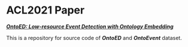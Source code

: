 # ACL2021 Paper

[***OntoED: Low-resource Event Detection with Ontology Embedding***](https://arxiv.org/abs/2105.10922)

This is a repository for source code of ***OntoED*** and ***OntoEvent*** dataset.
